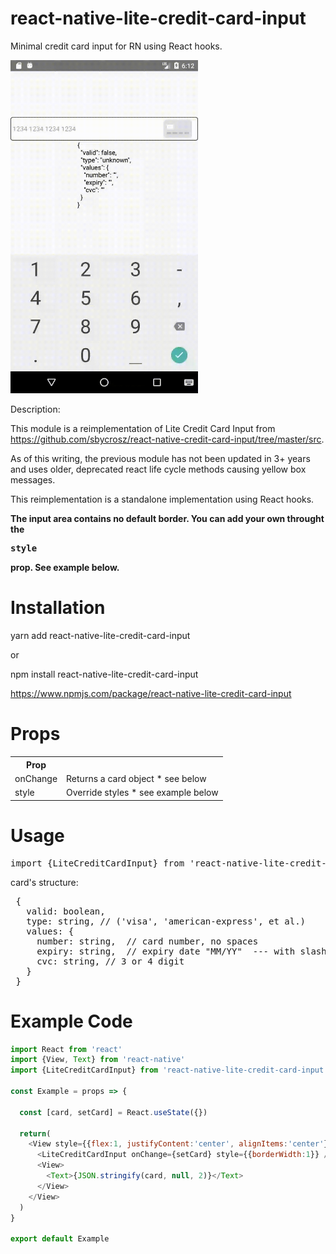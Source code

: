 # react-native-lite-credit-card-input
Minimal credit card input for RN using React hooks.

<img src="https://github.com/khkwan0/react-native-lite-credit-card-input/raw/master/demo/react-native-lite-credit-card-input-demo.gif" width="300" />

Description:

This module is a reimplementation of Lite Credit Card Input from https://github.com/sbycrosz/react-native-credit-card-input/tree/master/src.

As of this writing, the previous module has not been updated in 3+ years and uses older, deprecated react life cycle methods causing yellow box messages.

This reimplementation is a standalone implementation using React hooks.

<strong>The input area contains no default border.  You can add your own throught the <pre>style</pre> prop.  See example below.</strong>

# Installation

yarn add react-native-lite-credit-card-input

or

npm install react-native-lite-credit-card-input

https://www.npmjs.com/package/react-native-lite-credit-card-input
# Props
<table>
 <tr><th>Prop</th><th></th></tr>
 <tr><td>onChange</td><td>Returns a card object * see below</td></tr>
 <tr><td>style</td><td>Override styles * see example below</td></tr>
</table>

# Usage
<pre>
import {LiteCreditCardInput} from 'react-native-lite-credit-card-input'
</pre>
 
 card's structure:
 <pre>
 {
   valid: boolean,
   type: string, // ('visa', 'american-express', et al.)
   values: {
     number: string,  // card number, no spaces
     expiry: string,  // expiry date "MM/YY"  --- with slash
     cvc: string, // 3 or 4 digit
   }
 }
</pre>

# Example Code
```javascript
import React from 'react'
import {View, Text} from 'react-native'
import {LiteCreditCardInput} from 'react-native-lite-credit-card-input'

const Example = props => {

  const [card, setCard] = React.useState({})

  return(
    <View style={{flex:1, justifyContent:'center', alignItems:'center'}}>
      <LiteCreditCardInput onChange={setCard} style={{borderWidth:1}} />
      <View>
        <Text>{JSON.stringify(card, null, 2)}</Text>
      </View>
    </View>
  )
}

export default Example
```
